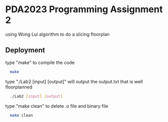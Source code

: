 # PDA2023 Programming Assignment 2

using Wong Lui algorithm to do a slicing floorplan


## Deployment

type "make" to compile the code

```bash
  make
```

type "./Lab2 [input] [output]" will output the output.txt that is well floorplanned

```bash
  ./Lab2 [input] [output]
```

type "make clean" to delete .o file and binary file

```bash
  make clean
```